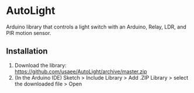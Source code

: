 # AutoLight
Arduino library that controls a light switch with an Arduino, Relay, LDR, and PIR motion sensor.

## Installation
1. Download the library: https://github.com/usaee/AutoLight/archive/master.zip
2. (In the Arduino IDE) Sketch > Include Library > Add .ZIP Library > select the downloaded file > Open
